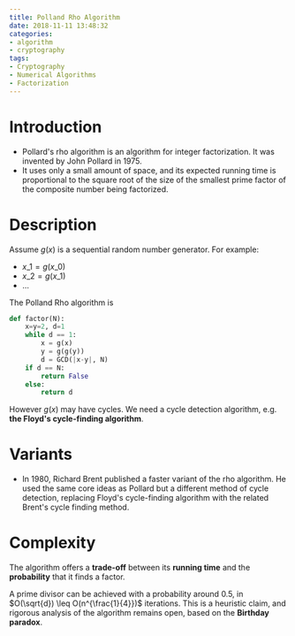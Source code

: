 ```yaml
---
title: Polland Rho Algorithm
date: 2018-11-11 13:48:32
categories:
- algorithm
- cryptography
tags:
- Cryptography
- Numerical Algorithms
- Factorization
---
```


# Introduction

- Pollard's rho algorithm is an algorithm for integer factorization. It was invented by John Pollard in 1975.
- It uses only a small amount of space, and its expected running time is proportional to the square root of the size of the smallest prime factor of the composite number being factorized.

# Description

Assume $g(x)$ is a sequential random number generator.
For example:
- $x\_{1} = g(x\_{0})$
- $x\_{2} = g(x\_{1})$
- ...

The Polland Rho algorithm is

```python
def factor(N):
    x=y=2, d=1
    while d == 1:
        x = g(x)
        y = g(g(y))
        d = GCD(|x-y|, N)
    if d == N:
        return False
    else:
        return d
```

However $g(x)$ may have cycles. We need a cycle detection algorithm, e.g. **the Floyd's cycle-finding algorithm**.

# Variants

- In 1980, Richard Brent published a faster variant of the rho algorithm. He used the same core ideas as Pollard but a different method of cycle detection, replacing Floyd's cycle-finding algorithm with the related Brent's cycle finding method.

# Complexity

The algorithm offers a **trade-off** between its **running time** and the **probability** that it finds a factor. 

A prime divisor can be achieved with a probability around 0.5, in $O(\sqrt{d}) \leq O(n^{\frac{1}{4}})$ iterations. This is a heuristic claim, and rigorous analysis of the algorithm remains open, based on the **Birthday paradox**.